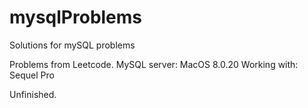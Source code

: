 # mysqlProblems
Solutions for mySQL problems

Problems from Leetcode.
MySQL server: MacOS 8.0.20
Working with: Sequel Pro

Unfinished.
